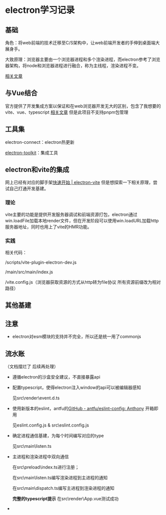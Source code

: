 # electron学习记录

## 基础

角色：将web前端的技术迁移至C/S架构中，让web前端开发者的手伸到桌面端大展身手。

大致原理：浏览器主要由一个浏览器进程和多个渲染进程，而electron参考了浏览器架构，将node和浏览器进程进行融合，称为主线程，渲染进程不变。

[相关文章](https://juejin.cn/post/7103337772424888356)

## 与Vue结合

官方提供了开发集成方案以保证和在web浏览器开发无大的区别，包含了我想要的vite、vue、typescript [相关文章](https://www.electronforge.io/config/makers) 但是此项目不支持pnpm包管理

## 工具集

electron-connect：electron热更新

[electron-toolkit](https://github.com/alex8088/electron-toolkit/tree/master)：集成工具

## electron和vite的集成

网上已经有对应的脚手架[快速开始 | electron-vite](https://cn.electron-vite.org/guide/) 但是想探索一下相关原理，尝试自己打通开发基建。

### 理论

vite主要的功能是提供开发服务器调试和前端资源打包，electron通过win.loadFile加载本地render文件，但在开发阶段可以使用win.loadURL加载http服务器地址，同时也用上了vite的HMR功能。

### 实践

相关代码：

/scripts/vite-plugin-electron-dev.js

/main/src/main/index.js

/vite.config.js（浏览器获取资源的方式从http转为file协议 所有资源前缀改为相对路径）

## 其他基建

## 注意

* electron对esm模块的支持并不完全，所以还是统一用了commonjs

## 流水账

（文档摆烂了 后续再处理）

* 遵循electron的沙盒安全建议，不直接暴露api

* 配置typescript，使得electron注入window的api可以被编辑器感知
  
  见src\render\event.d.ts

* 使用新版本的eslint，antfu的[GitHub - antfu/eslint-config: Anthony](https://github.com/antfu/eslint-config) 开箱即用
  
  见eslint.config.js & src\eslint.config.js

* 确定进程通信基建，为每个时间编写对应的type
  
  见src\main\listen.ts

* 主进程和渲染进程中双向通信
  
  在src\preload\index.ts进行注册；
  
  在src\main\listen.ts编写渲染进程到主进程的通知
  
  在src\main\dispatch.ts编写主进程到渲染进程的通知
  
  **完整的typescript提示** 在src\render\App.vue测试成功

* 
